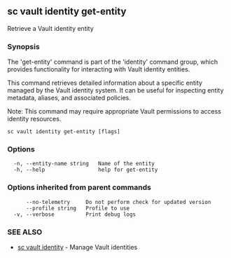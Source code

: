 ## sc vault identity get-entity

Retrieve a Vault identity entity

### Synopsis

The 'get-entity' command is part of the 'identity' command group, which provides 
functionality for interacting with Vault identity entities.

This command retrieves detailed information about a specific entity managed by the Vault identity system. 
It can be useful for inspecting entity metadata, aliases, and associated policies.

Note: This command may require appropriate Vault permissions to access identity resources.

```
sc vault identity get-entity [flags]
```

### Options

```
  -n, --entity-name string   Name of the entity
  -h, --help                 help for get-entity
```

### Options inherited from parent commands

```
      --no-telemetry     Do not perform check for updated version
      --profile string   Profile to use
  -v, --verbose          Print debug logs
```

### SEE ALSO

* [sc vault identity](sc_vault_identity.md)	 - Manage Vault identities

